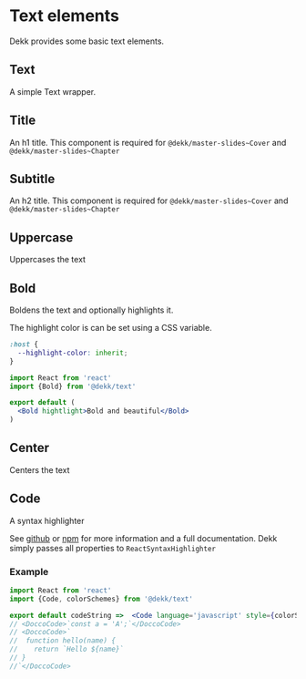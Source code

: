 # Text elements

Dekk provides some basic text elements.

## Text

A simple Text wrapper.

## Title

An h1 title.
This component is required
for `@dekk/master-slides~Cover`
and `@dekk/master-slides~Chapter`


## Subtitle

An h2 title.
This component is required
for `@dekk/master-slides~Cover`
and `@dekk/master-slides~Chapter`

## Uppercase

Uppercases the text

## Bold

Boldens the text and optionally highlights it.

The highlight color is can be set using a CSS variable.

```css
:host {
  --highlight-color: inherit;
}
```

```jsx
import React from 'react'
import {Bold} from '@dekk/text'

export default (
  <Bold hightlight>Bold and beautiful</Bold>
)
```

## Center

Centers the text

## Code

A syntax highlighter

See [github](https://github.com/conorhastings/react-syntax-highlighter)
or [npm](https://www.npmjs.com/package/react-syntax-highlighter)
for more information and a full documentation.
Dekk simply passes all properties to `ReactSyntaxHighlighter`

### Example

```jsx
import React from 'react'
import {Code, colorSchemes} from '@dekk/text'

export default codeString =>  <Code language='javascript' style={colorSchemes.docco}>{codeString}</Code>
// <DoccoCode>`const a = 'A';`</DoccoCode>
// <DoccoCode>`
//  function hello(name) {
//    return `Hello ${name}`
// }
//`</DoccoCode>
```